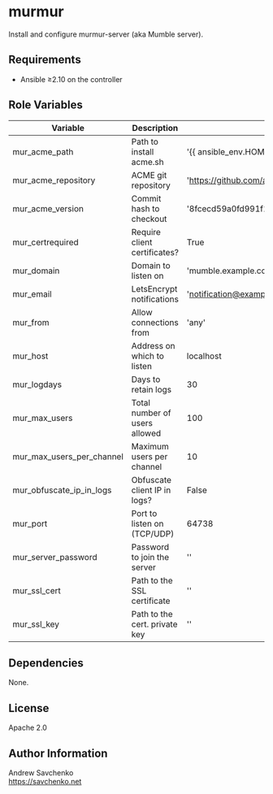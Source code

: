 # murmur

Install and configure murmur-server (aka Mumble server).

## Requirements

- Ansible ≥2.10 on the controller

## Role Variables

| Variable                  | Description                   | Default                                      |
|---------------------------|-------------------------------|----------------------------------------------|
| mur_acme_path             | Path to install acme.sh       | '{{ ansible_env.HOME }}/acme'                |
| mur_acme_repository       | ACME git repository           | 'https://github.com/acmesh-official/acme.sh' |
| mur_acme_version          | Commit hash to checkout       | '8fcecd59a0fd991f1fb4248692af63889bb90d81'   |
| mur_certrequired          | Require client certificates?  | True                                         |
| mur_domain                | Domain to listen on           | 'mumble.example.com'                         |
| mur_email                 | LetsEncrypt notifications     | 'notification@example.com'                   |
| mur_from                  | Allow connections from        | 'any'                                        |
| mur_host                  | Address on which to listen    | localhost                                    |
| mur_logdays               | Days to retain logs           | 30                                           |
| mur_max_users             | Total number of users allowed | 100                                          |
| mur_max_users_per_channel | Maximum users per channel     | 10                                           |
| mur_obfuscate_ip_in_logs  | Obfuscate client IP in logs?  | False                                        |
| mur_port                  | Port to listen on (TCP/UDP)   | 64738                                        |
| mur_server_password       | Password to join the server   | ''                                           |
| mur_ssl_cert              | Path to the SSL certificate   | ''                                           |
| mur_ssl_key               | Path to the cert. private key | ''                                           |

## Dependencies

None.

## License

Apache 2.0

## Author Information

Andrew Savchenko\
https://savchenko.net
